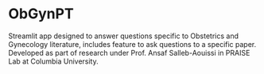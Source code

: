 # ObGynPT
Streamlit app designed to answer questions specific to Obstetrics and Gynecology literature, includes feature to ask questions to a specific paper. Developed as part of research under Prof. Ansaf Salleb-Aouissi in PRAISE Lab at Columbia University. 
